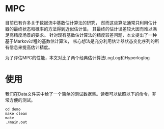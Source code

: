 # MPC
目前已有许多关于数据流中基数估计算法的研究，
然而这些算法通常只利用估计器的最终状态和概率的方法得到近似估计值，
其最终的估计误差较大因而难以满足高精度场景的要求。
针对现有基数估计算法的精度较差问题，本文提出了一种基于Markov过程的基数估计算法，
核心想法是充分利用估计器状态变化序列的所有信息来提高估计精度。

为了评估MPC的性能，本文对比了两个经典估计算法LogLog和Hyperloglog
# 使用
我们在Data文件夹中给了一个简单的测试数据集。读者可以依照以下的命令，非常方便的测试。
```
cd demo
make clean
make
./main.out
```

